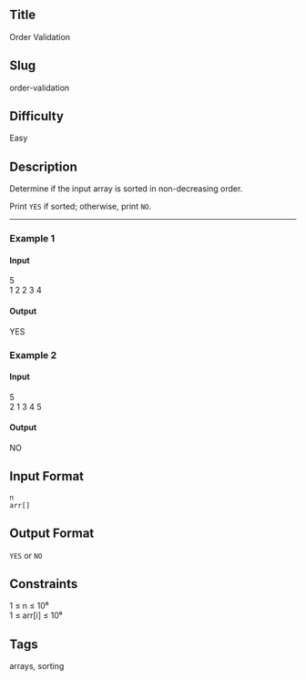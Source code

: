 ## Title

Order Validation

## Slug

order-validation

## Difficulty

Easy

## Description

Determine if the input array is sorted in non-decreasing order.

Print `YES` if sorted; otherwise, print `NO`.

---

### Example 1
#### Input
5  
1 2 2 3 4

#### Output
YES

### Example 2
#### Input
5  
2 1 3 4 5

#### Output
NO

## Input Format
`n`  
`arr[]`

## Output Format
`YES` or `NO`

## Constraints
1 ≤ n ≤ 10⁶  
1 ≤ arr[i] ≤ 10⁶

## Tags
arrays, sorting

